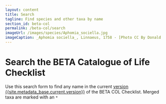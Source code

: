 ```yaml
---
layout: content
title: Search
tagline: Find species and other taxa by name
section_id: beta-col
permalink: /beta-col/search
imageUrl: /images/species/Aphomia_sociella.jpg
imageCaption: _Aphomia sociella_, Linnaeus, 1758 - [Photo CC By Donald Hobern](https://www.flickr.com/photos/dhobern/18189103153)
---
```


# Search the BETA Catalogue of Life Checklist
Use this search form to find any name in the current <a href="/beta-col/metadata">version {{site.metadata_base.current.version}}</a> of the BETA COL Checklist. Merged taxa are marked with an <code>*</code>


<div class="row" style="background: white; margin-top: 0px; margin-bottom: 0px">
  <div id="search"></div>
</div>
  <script>
    'use strict';

const e = React.createElement;

class PublicSearch extends React.Component {

    render() {
     
  
      return e(
        ColBrowser.Search,
        { catalogueKey: '{{ site.react_base.datasetKey }}' , pathToTaxon: '{{ site.react_base.pathToTaxon }}', auth: '{{ site.react_base.auth }}' }
      );
    }
  }

const domContainer = document.querySelector('#search');
ReactDOM.render(e(PublicSearch), domContainer);
  </script>